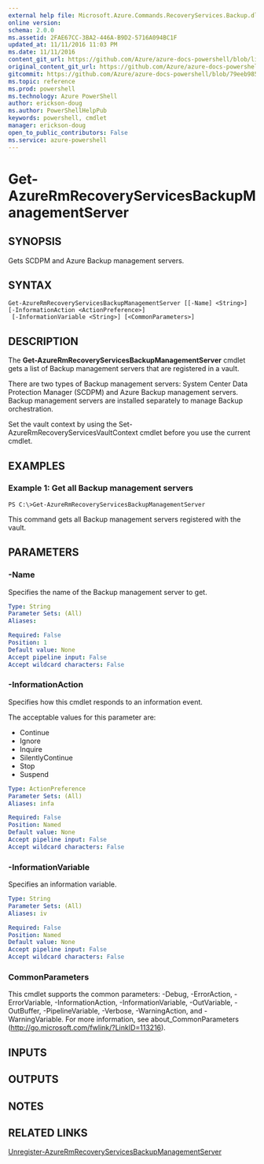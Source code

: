 ```yaml
---
external help file: Microsoft.Azure.Commands.RecoveryServices.Backup.dll-Help.xml
online version: 
schema: 2.0.0
ms.assetid: 2FAE67CC-3BA2-446A-B9D2-5716A094BC1F
updated_at: 11/11/2016 11:03 PM
ms.date: 11/11/2016
content_git_url: https://github.com/Azure/azure-docs-powershell/blob/live/azureps-cmdlets-docs/ResourceManager/AzureRM.RecoveryServices.Backup/v2.1.0/Get-AzureRmRecoveryServicesBackupManagementServer.md
original_content_git_url: https://github.com/Azure/azure-docs-powershell/blob/live/azureps-cmdlets-docs/ResourceManager/AzureRM.RecoveryServices.Backup/v2.1.0/Get-AzureRmRecoveryServicesBackupManagementServer.md
gitcommit: https://github.com/Azure/azure-docs-powershell/blob/79eeb985ea480979357fb4695832a0c3d29a48bf/azureps-cmdlets-docs/ResourceManager/AzureRM.RecoveryServices.Backup/v2.1.0/Get-AzureRmRecoveryServicesBackupManagementServer.md
ms.topic: reference
ms.prod: powershell
ms.technology: Azure PowerShell
author: erickson-doug
ms.author: PowerShellHelpPub
keywords: powershell, cmdlet
manager: erickson-doug
open_to_public_contributors: False
ms.service: azure-powershell
---
```


# Get-AzureRmRecoveryServicesBackupManagementServer

## SYNOPSIS
Gets SCDPM and Azure Backup management servers.

## SYNTAX

```
Get-AzureRmRecoveryServicesBackupManagementServer [[-Name] <String>] [-InformationAction <ActionPreference>]
 [-InformationVariable <String>] [<CommonParameters>]
```

## DESCRIPTION
The **Get-AzureRmRecoveryServicesBackupManagementServer** cmdlet gets a list of Backup management servers that are registered in a vault.

There are two types of Backup management servers: System Center Data Protection Manager (SCDPM) and Azure Backup management servers.
Backup management servers are installed separately to manage Backup orchestration.

Set the vault context by using the Set-AzureRmRecoveryServicesVaultContext cmdlet before you use the current cmdlet.

## EXAMPLES

### Example 1: Get all Backup management servers
```
PS C:\>Get-AzureRmRecoveryServicesBackupManagementServer
```

This command gets all Backup management servers registered with the vault.

## PARAMETERS

### -Name
Specifies the name of the Backup management server to get.

```yaml
Type: String
Parameter Sets: (All)
Aliases: 

Required: False
Position: 1
Default value: None
Accept pipeline input: False
Accept wildcard characters: False
```

### -InformationAction
Specifies how this cmdlet responds to an information event.

The acceptable values for this parameter are:

- Continue
- Ignore
- Inquire
- SilentlyContinue
- Stop
- Suspend

```yaml
Type: ActionPreference
Parameter Sets: (All)
Aliases: infa

Required: False
Position: Named
Default value: None
Accept pipeline input: False
Accept wildcard characters: False
```

### -InformationVariable
Specifies an information variable.

```yaml
Type: String
Parameter Sets: (All)
Aliases: iv

Required: False
Position: Named
Default value: None
Accept pipeline input: False
Accept wildcard characters: False
```

### CommonParameters
This cmdlet supports the common parameters: -Debug, -ErrorAction, -ErrorVariable, -InformationAction, -InformationVariable, -OutVariable, -OutBuffer, -PipelineVariable, -Verbose, -WarningAction, and -WarningVariable. For more information, see about_CommonParameters (http://go.microsoft.com/fwlink/?LinkID=113216).

## INPUTS

## OUTPUTS

## NOTES

## RELATED LINKS

[Unregister-AzureRmRecoveryServicesBackupManagementServer](xref:ResourceManager/AzureRM.RecoveryServices.Backup/v2.1.0/Unregister-AzureRmRecoveryServicesBackupManagementServer.md)


